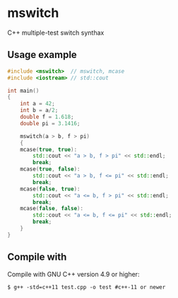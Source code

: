 # mswitch
C++ multiple-test switch synthax

## Usage example
```C++
#include <mswitch>  // mswitch, mcase
#include <iostream> // std::cout

int main()
{
    int a = 42;
    int b = a/2;
    double f = 1.618;
    double pi = 3.1416;

    mswitch(a > b, f > pi)
    {
    mcase(true, true):
        std::cout << "a > b, f > pi" << std::endl;
        break;
    mcase(true, false):
        std::cout << "a > b, f <= pi" << std::endl;
        break;
    mcase(false, true):
        std::cout << "a <= b, f > pi" << std::endl;
        break;
    mcase(false, false):
        std::cout << "a <= b, f <= pi" << std::endl;
        break;
    }
}
```

## Compile with
Compile with GNU C++ version 4.9 or higher:
```shell
$ g++ -std=c++11 test.cpp -o test #c++-11 or newer
```
